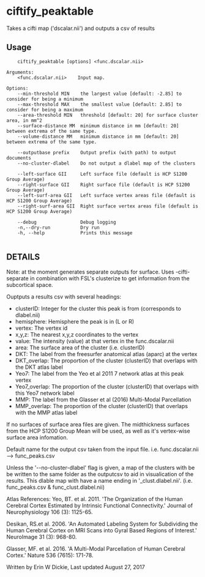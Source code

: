 # ciftify_peaktable

Takes a cifti map ('dscalar.nii') and outputs a csv of results

## Usage 
```
    ciftify_peaktable [options] <func.dscalar.nii>

Arguments:
    <func.dscalar.nii>    Input map.

Options:
    --min-threshold MIN    the largest value [default: -2.85] to consider for being a minimum
    --max-threshold MAX    the smallest value [default: 2.85] to consider for being a maximum
    --area-threshold MIN   threshold [default: 20] for surface cluster area, in mm^2
    --surface-distance MM  minimum distance in mm [default: 20] between extrema of the same type.
    --volume-distance MM   minimum distance in mm [default: 20] between extrema of the same type.

    --outputbase prefix    Output prefix (with path) to output documents
    --no-cluster-dlabel    Do not output a dlabel map of the clusters

    --left-surface GII     Left surface file (default is HCP S1200 Group Average)
    --right-surface GII    Right surface file (default is HCP S1200 Group Average)
    --left-surf-area GII   Left surface vertex areas file (default is HCP S1200 Group Average)
    --right-surf-area GII  Right surface vertex areas file (default is HCP S1200 Group Average)

    --debug                Debug logging
    -n,--dry-run           Dry run
    -h, --help             Prints this message


```
## DETAILS 
Note: at the moment generates separate outputs for surface.
Uses -cifti-separate in combination with FSL's clusterize to get information from
the subcortical space.

Ouptputs a results csv with several headings:
  + clusterID: Integer for the cluster this peak is from (corresponds to dlabel.nii)
  + hemisphere: Hemisphere the peak is in (L or R)
  + vertex: The vertex id
  + x,y,z: The nearest x,y,z coordinates to the vertex
  + value: The intensity (value) at that vertex in the func.dscalar.nii
  + area: The surface area of the cluster (i.e. clusterID)
  + DKT: The label from the freesurfer anatomical atlas (aparc) at the vertex
  + DKT_overlap: The proportion of the cluster (clusterID) that overlaps with the DKT atlas label
  + Yeo7: The label from the Yeo et al 2011 7 network atlas at this peak vertex
  + Yeo7_overlap: The proportion of the cluster (clusterID) that overlaps with this Yeo7 network label
  + MMP: The label from the Glasser et al (2016) Multi-Modal Parcellation
  + MMP_overlap: The proportion of the cluster (clusterID) that overlaps with the MMP atlas label

If no surfaces of surface area files are given. The midthickness surfaces from
the HCP S1200 Group Mean will be used, as well as it's vertex-wise
surface area infomation.

Default name for the output csv taken from the input file.
i.e. func.dscalar.nii --> func_peaks.csv

Unless the '--no-cluster-dlabel' flag is given, a map of the clusters with be
be written to the same folder as the outputcsv to aid in visualication of the results.
This dlable map with have a name ending in '_clust.dlabel.nii'.
(i.e. func_peaks.csv & func_clust.dlabel.nii)

Atlas References:
Yeo, BT. et al. 2011. 'The Organization of the Human Cerebral Cortex
Estimated by Intrinsic Functional Connectivity.' Journal of Neurophysiology
106 (3): 1125-65.

Desikan, RS.et al. 2006. 'An Automated Labeling System for Subdividing the
Human Cerebral Cortex on MRI Scans into Gyral Based Regions of Interest.'
NeuroImage 31 (3): 968-80.

Glasser, MF. et al. 2016. 'A Multi-Modal Parcellation of Human Cerebral Cortex.'
Nature 536 (7615): 171-78.

Written by Erin W Dickie, Last updated August 27, 2017

